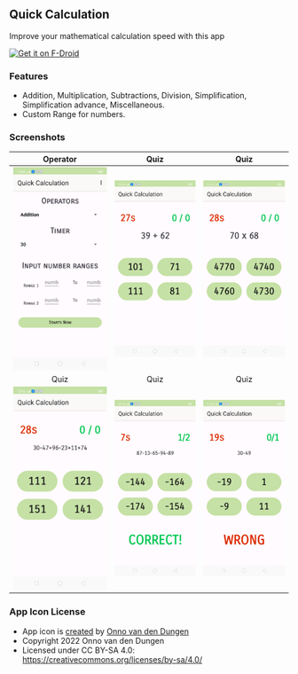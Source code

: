## Quick Calculation

Improve your mathematical calculation speed with this app

[<img src="https://f-droid.org/badge/get-it-on.png" alt="Get it on F-Droid" height="60">](https://f-droid.org/packages/io.github.subhamtyagi.quickcalculation/) 

### Features

 -  Addition, Multiplication, Subtractions, Division, Simplification, Simplification advance, Miscellaneous.
 -  Custom Range for numbers.
 
 ### Screenshots
 | Operator | Quiz | Quiz |
|:-:|:-:|:-:|
| ![Operator](fastlane/metadata/android/en-US/images/phoneScreenshots/1.png?raw=true "Operator") | ![Add](fastlane/metadata/android/en-US/images/phoneScreenshots/2.png?raw=true "add") | ![Multiplication](fastlane/metadata/android/en-US/images/phoneScreenshots/3.png?raw=true "multiplication")| 
| Quiz | Quiz | Quiz |
![Simplification](fastlane/metadata/android/en-US/images/phoneScreenshots/4.png?raw=true "simplification") | ![Correct](fastlane/metadata/android/en-US/images/phoneScreenshots/5.png?raw=true "correct") | ![Wrong](fastlane/metadata/android/en-US/images/phoneScreenshots/6.png?raw=true "wrong") | 

### App Icon License
- App icon is [created](https://github.com/SubhamTyagi/quick-calculation/pull/2) by [Onno van den Dungen](https://github.com/Donnnno)
- Copyright 2022 Onno van den Dungen
- Licensed under CC BY-SA 4.0: https://creativecommons.org/licenses/by-sa/4.0/




